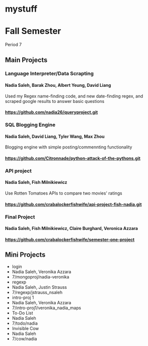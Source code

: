 mystuff
==========

# Fall Semester
Period 7

## Main Projects

### Language Interpreter/Data Scrapting
#### Nadia Saleh, Barak Zhou, Albert Yeung, David Liang
Used my Regex name-finding code, and new date-finding regex, and scraped google results to answer basic questions
#### https://github.com/nadia26/queryproject.git

### SQL Blogging Engine
#### Nadia Saleh, David Liang, Tyler Wang, Max Zhou
Blogging engine with simple posting/commennting functionality
#### https://github.com/Citronnade/python-attack-of-the-pythons.git

### API project
#### Nadia Saleh, Fish Milnikiewicz
Use Rotten Tomatoes APIs to compare two movies' ratings
#### https://github.com/crabalockerfishwife/api-project-fish-nadia.git

### Final Project
#### Nadia Saleh, Fish Milnikiewicz, Claire Burghard, Veronica Azzara
#### https://github.com/crabalockerfishwife/semester-one-project

## Mini Projects

 * login
  * Nadia Saleh, Veronika Azzara
  * 7/mongoproj/nadia-veronika
 * regexp
  * Nadia Saleh, Justin Strauss
  * 7/regexp/jstrauss_nsaleh
 * intro-proj 1
  * Nadia Saleh, Veronika Azzara
  * 7/intro-proj1/veronika_nadia_maps
 * To-Do List
  * Nadia Saleh
  * 7/todo/nadia
 * Invisible Cow
  * Nadia Saleh
  * 7/cow/nadia
